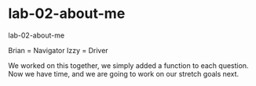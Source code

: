 # lab-02-about-me
lab-02-about-me


Brian = Navigator
Izzy = Driver


We worked on this together, we simply added a function to each question. Now we have time, and we are going to work on our stretch goals next. 
